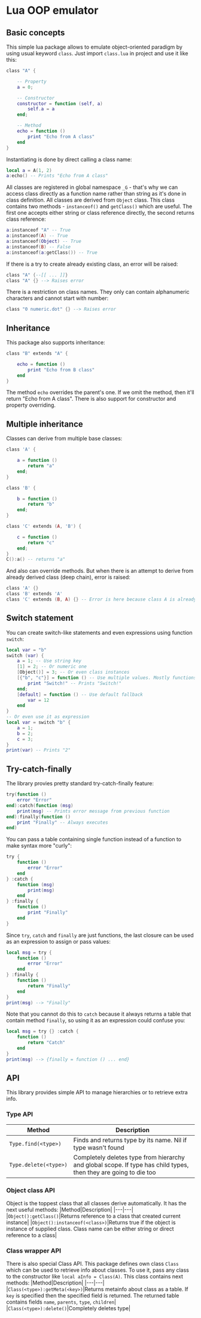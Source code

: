 # Lua OOP emulator
## Basic concepts
This simple lua package allows to emulate object-oriented paradigm by using usual keyword `class`. Just import `class.lua` in project and use it like this:
```lua
class "A" {

	-- Property
	a = 0;

	-- Constructor
	constructor = function (self, a)
		self.a = a
	end;

	-- Method
	echo = function ()
		print "Echo from A class"
	end
}
```
Instantiating is done by direct calling a class name:
```lua
local a = A(1, 2)
a:echo() -- Prints "Echo from A class"
```
All classes are registered in global namespace `_G` - that's why we can access class directly as a function name rather than string as it's done in class definition. All classes are derived from `Object` class. This class contains two methods - `instanceof()` and `getClass()` which are useful. The first one accepts either string or class reference directly, the second returns class reference:
```lua
a:instanceof "A" -- True
a:instanceof(A) -- True
a:instanceof(Object) -- True
a:instanceof(B) -- False
a:instanceof(a:getClass()) -- True
```
If there is a try to create already existing class, an error will be raised:
```lua
class "A" {--[[ ... ]]}
class "A" {} --> Raises error
```
There is a restriction on class names. They only can contain alphanumeric characters and cannot start with number:
```lua
class "0 numeric.dot" {} --> Raises error
```
## Inheritance
This package also supports inheritance:
```lua
class "B" extends "A" {

	echo = function ()
		print "Echo from B class"
	end
}
```
The method `echo` overrides the parent's one. If we omit the method, then it'll return "Echo from A class". There is also support for constructor and property overriding.

## Multiple inheritance
Classes can derive from multiple base classes:
```lua
class 'A' {

	a = function ()
		return "a"
	end;
}

class 'B' {

	b = function ()
		return "b"
	end;
}

class 'C' extends (A, 'B') {

	c = function ()
		return "c"
	end;
}
C():a() -- returns "a"
```
And also can override methods. But when there is an attempt to derive from already derived class (deep chain), error is raised:
```lua
class 'A' {}
class 'B' extends 'A'
class 'C' extends (B, A) {} -- Error is here because class A is already derived in B
```

## Switch statement
You can create switch-like statements and even expressions using function `switch`:
```lua
local var = "b"
switch (var) {
	a = 1; -- Use string key
	[1] = 2; -- Or numeric one
	[Object()] = 3; -- Or even class instances
	[{"b", "c"}] = function () -- Use multiple values. Mostly functions will be used as code block
		print "Switch!" -- Prints "Switch!"
	end;
	[default] = function () -- Use default fallback
		var = 12
	end
}
-- Or even use it as expression
local var = switch "b" {
	a = 1;
	b = 2;
	c = 3;
}
print(var) -- Prints "2"
```
## Try-catch-finally
The library provies pretty standard try-catch-finally feature:
```lua
try(function ()
	error "Error"
end):catch(function (msg)
	print(msg) -- Prints error message from previous function
end):finally(function ()
	print "Finally" -- Always executes
end)
```
You can pass a table containing single function instead of a function to make syntax more "curly":
```lua
try {
	function ()
		error "Error"
	end
} :catch {
	function (msg)
		print(msg)
	end
} :finally {
	function ()
		print "Finally"
	end
}
```
Since `try`, `catch` and `finally` are just functions, the last closure can be used as an expression to assign or pass values:
```lua
local msg = try {
	function ()
		error "Error"
	end
} :finally {
	function ()
		return "Finally"
	end
}
print(msg) --> "Finally"
```
Note that you cannot do this to `catch` because it always returns a table that contain method `finally`, so using it as an expression could confuse you:
```lua
local msg = try {} :catch {
	function ()
		return "Catch"
	end
}
print(msg) --> {finally = function () ... end}
```
## API
This library provides simple API to manage hierarchies or to retrieve extra info.
### Type API
|Method|Description|
|---|---|
|`Type.find(<type>)`|Finds and returns type by its name. Nil if type wasn't found|
|`Type.delete(<type>)`|Completely deletes type from hierarchy and global scope. If type has child types, then they are going to die too|

### Object class API
Object is the toppest class that all classes derive automatically. It has the next useful methods:
|Method|Description|
|---|---|
|`Object():getClass()`|Returns reference to a class that created current instance|
|`Object():instanceof(<class>)`|Returns true if the object is instance of supplied class. Class name can be either string or direct reference to a class|

### Class wrapper API
There is also special Class API. This package defines own class `Class` which can be used to retrieve info about classes. To use it, pass any class to the constructor like `local aInfo = Class(A)`. This class contains next methods:
|Method|Description|
|---|---|
|`Class(<type>):getMeta(<key>)`|Returns metainfo about class as a table. If `key` is specified then the specified field is returned. The returned table contains fields `name`, `parents`, `type`, `children`|
|`Class(<type>):delete()`|Completely deletes type|
